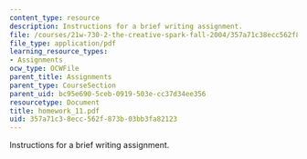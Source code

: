```yaml
---
content_type: resource
description: Instructions for a brief writing assignment.
file: /courses/21w-730-2-the-creative-spark-fall-2004/357a71c38ecc562f873b03bb3fa82123_homework_11.pdf
file_type: application/pdf
learning_resource_types:
- Assignments
ocw_type: OCWFile
parent_title: Assignments
parent_type: CourseSection
parent_uid: bc95e690-5ceb-0919-503e-cc37d34ee356
resourcetype: Document
title: homework_11.pdf
uid: 357a71c3-8ecc-562f-873b-03bb3fa82123
---
```

Instructions for a brief writing assignment.

